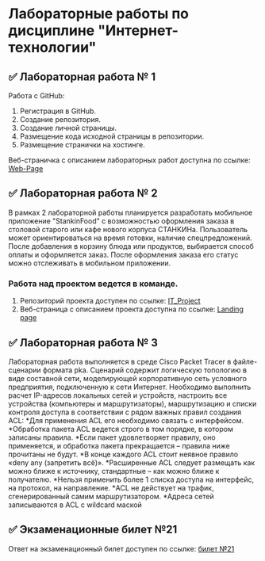 # Лабораторные работы по дисциплине "Интернет-технологии"

## ✅ Лабораторная работа № 1

Работа с GitHub: 
1. Регистрация в GitHub.
2. Создание репозитория.
3. Создание личной страницы.
4. Размещение кода исходной страницы в репозитории.
5. Размещение странички на хостинге.

Веб-страничка с описанием лабораторных работ доступна по ссылке: [Web-Page](https://aggink.github.io/)

## ✅ Лабораторная работа № 2

В рамках 2 лабораторной работы планируется разработать мобильное приложение "StankinFood" с возможностью оформления заказа в столовой старого или кафе нового корпуса СТАНКИНа. Пользователь может ориентироваться на время готовки, наличие спецпредложений. После добавления в корзину блюда или продуктов, выбирается способ оплаты и оформляется заказ. После оформления заказа его статус можно отслеживать в мобильном приложении.


### Работа над проектом ведется в команде.
1. Репозиторий проекта доступен по ссылке: [IT_Project](https://github.com/kamneva/StankinFood)
2. Веб-страница с описанием проекта доступна по ссылке: [Landing page](https://github.com/)

## ✅ Лабораторная работа № 3

Лабораторная работа выполняется в среде Cisco Packet Tracer в файле-сценарии формата pka. Сценарий содержит логическую топологию в виде составной сети, моделирующей корпоративную сеть условного предприятия, подключенную к сети Интернет. Необходимо выполнить расчет IP-адресов локальных сетей и устройств, настроить все устройства (компьютеры и маршрутизаторы), маршрутизацию и списки контроля доступа в соответствии с рядом важных правил создания ACL:
*Для применения ACL его необходимо связать с интерфейсом.
*Обработка пакета ACL ведется строго в том порядке, в котором записаны правила.
*Если пакет удовлетворяет правилу, оно применяется, и обработка пакета прекращается – правила ниже прочитаны не будут.
*В конце каждого ACL стоит неявное правило «deny any (запретить всё)».
*Расширенные ACL следует размещать как можно ближе к источнику, стандартные – как можно ближе к получателю.
*Нельзя применить более 1 списка доступа на интерфейс, на протокол, на направление.
*ACL не действует на трафик, сгенерированный самим маршрутизатором.
*Адреса сетей записываются в ACL с wildcard маской

## ✅ Экзаменационные билет №21

Ответ на экзаменационный билет доступен по ссылке:
[билет №21](https://github.com/stankin/inet-2022/wiki/exam21)
